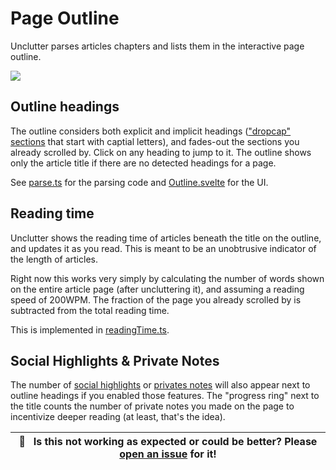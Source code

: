 # Page Outline

Unclutter parses articles chapters and lists them in the interactive page outline.

![](./media/clips/outline.gif)

## Outline headings

The outline considers both explicit and implicit headings (["dropcap" sections](https://www.newyorker.com/magazine/2018/11/12/why-doctors-hate-their-computers) that start with captial letters), and fades-out the sections you already scrolled by. Click on any heading to jump to it. The outline shows only the article title if there are no detected headings for a page.

See [parse.ts](https://github.com/lindylearn/unclutter/blob/main/source/overlay/outline/parse.ts) for the parsing code and [Outline.svelte](https://github.com/lindylearn/unclutter/blob/main/source/overlay/outline/Outline.svelte) for the UI.

## Reading time

Unclutter shows the reading time of articles beneath the title on the outline, and updates it as you read. This is meant to be an unobtrusive indicator of the length of articles.

Right now this works very simply by calculating the number of words shown on the entire article page (after uncluttering it), and assuming a reading speed of 200WPM. The fraction of the page you already scrolled by is subtracted from the total reading time.

This is implemented in [readingTime.ts](https://github.com/lindylearn/unclutter/blob/main/source/content-script/modifications/DOM/readingTime.ts).

## Social Highlights & Private Notes

The number of [social highlights](https://github.com/lindylearn/unclutter/blob/main/docs/social-highlights.md) or [privates notes](https://github.com/lindylearn/unclutter/blob/main/docs/annotations.md) will also appear next to outline headings if you enabled those features. The "progress ring" next to the title counts the number of private notes you made on the page to incentivize deeper reading (at least, that's the idea).

| 🐛     **Is this not working as expected or could be better? Please [open an issue](https://github.com/lindylearn/unclutter/issues/new) for it!** |
| ------------------------------------------------------------------------------------------------------------------------------------------------- |
